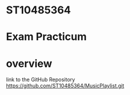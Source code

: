 # ST10485364
# Exam Practicum
# overview

link to the GitHub Repository
https://github.com/ST10485364/MusicPlaylist.git

